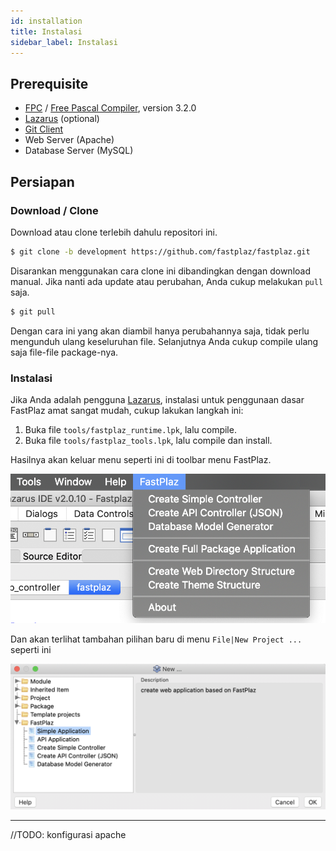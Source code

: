 ```yaml
---
id: installation
title: Instalasi
sidebar_label: Instalasi
---
```


## Prerequisite

* [FPC](https://www.freepascal.org/) / [Free Pascal Compiler](https://www.freepascal.org/), version 3.2.0
* [Lazarus](https://www.lazarus-ide.org/) (optional)
* [Git Client](https://www.git-scm.com/)
* Web Server (Apache)
* Database Server (MySQL)

## Persiapan

### Download / Clone

Download atau clone terlebih dahulu repositori ini.

```bash
$ git clone -b development https://github.com/fastplaz/fastplaz.git
```

Disarankan menggunakan cara clone ini dibandingkan dengan download manual. Jika nanti ada update atau perubahan, Anda cukup melakukan `pull` saja.

```bash
$ git pull
```

Dengan cara ini yang akan diambil hanya perubahannya saja, tidak perlu mengunduh ulang keseluruhan file. Selanjutnya Anda cukup compile ulang saja file-file package-nya.

### Instalasi

Jika Anda adalah pengguna [Lazarus](https://www.lazarus-ide.org/), instalasi untuk penggunaan dasar FastPlaz amat sangat mudah, cukup lakukan langkah ini:

1. Buka file `tools/fastplaz_runtime.lpk`, lalu compile.
2. Buka file `tools/fastplaz_tools.lpk`, lalu compile dan install.

Hasilnya akan keluar menu seperti ini di toolbar menu FastPlaz.

![Menu FastPlaz](/img/fastplaz/lazarus-menu.png)

Dan akan terlihat tambahan pilihan baru di menu `File|New Project ...` seperti ini

![Menu FastPlaz](/img/fastplaz/lazarus-menu-new-project.png)


---
//TODO: konfigurasi apache
